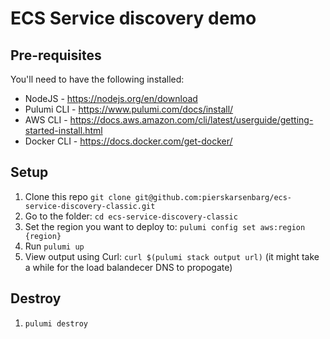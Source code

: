# ECS Service discovery demo

## Pre-requisites

You'll need to have the following installed:

- NodeJS - https://nodejs.org/en/download
- Pulumi CLI - https://www.pulumi.com/docs/install/
- AWS CLI - https://docs.aws.amazon.com/cli/latest/userguide/getting-started-install.html
- Docker CLI - https://docs.docker.com/get-docker/

## Setup

1. Clone this repo `git clone git@github.com:pierskarsenbarg/ecs-service-discovery-classic.git`
1. Go to the folder: `cd ecs-service-discovery-classic`
1. Set the region you want to deploy to: `pulumi config set aws:region {region}`
1. Run `pulumi up`
1. View output using Curl: `curl $(pulumi stack output url)` (it might take a while for the load balandecer DNS to propogate)

## Destroy 

1. `pulumi destroy`
